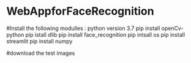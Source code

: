 # WebAppforFaceRecognition
#Install the following modulles : python version 3.7
pip install openCv-python
pip istall dlib
pip install face_recognition
pip intsall os
pip install streamlit
pip install numpy

#download the test images 
